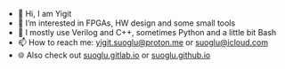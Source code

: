 - 👋 Hi, I am Yigit
- 👀 I’m interested in FPGAs, HW design and some small tools
- 👾 I mostly use Verilog and C++, sometimes Python and a little bit Bash
- 📫 How to reach me: yigit.suoglu@proton.me or suoglu@icloud.com
- 🌐 Also check out [suoglu.gitlab.io](suoglu.gitlab.io) or [suoglu.github.io](suoglu.github.io)
